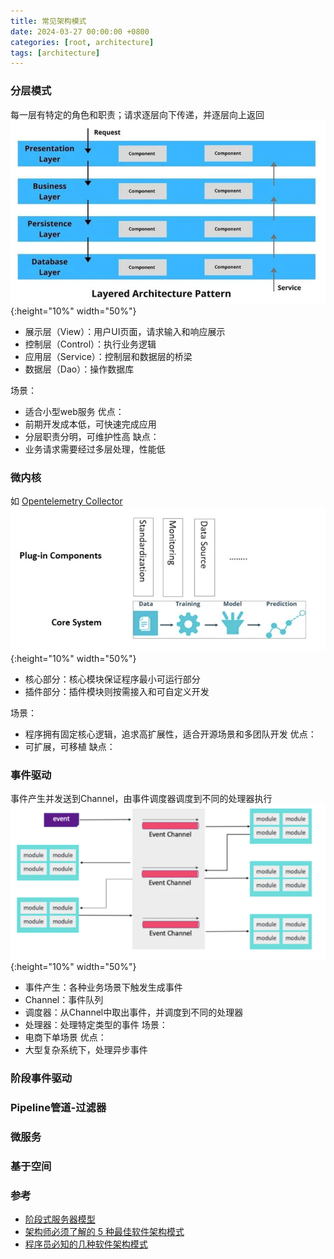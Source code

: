 ```yaml
---
title: 常见架构模式
date: 2024-03-27 00:00:00 +0800
categories: [root, architecture]
tags: [architecture]
---
```


### 分层模式
每一层有特定的角色和职责；请求逐层向下传递，并逐层向上返回
![img.png](./assets/images/img_6.png){:height="10%" width="50%"}
- 展示层（View）：用户UI页面，请求输入和响应展示
- 控制层（Control）：执行业务逻辑
- 应用层（Service）：控制层和数据层的桥梁
- 数据层（Dao）：操作数据库

场景：
- 适合小型web服务
优点：
- 前期开发成本低，可快速完成应用
- 分层职责分明，可维护性高
缺点：
- 业务请求需要经过多层处理，性能低

### 微内核
如 [Opentelemetry Collector](https://github.com/open-telemetry/opentelemetry-collector)
![img.png](./assets/images/img_7.png){:height="10%" width="50%"}
- 核心部分：核心模块保证程序最小可运行部分
- 插件部分：插件模块则按需接入和可自定义开发

场景：
- 程序拥有固定核心逻辑，追求高扩展性，适合开源场景和多团队开发
优点：
- 可扩展，可移植
缺点：

### 事件驱动
事件产生并发送到Channel，由事件调度器调度到不同的处理器执行
![img.png](./assets/images/img_8.png){:height="10%" width="50%"}
- 事件产生：各种业务场景下触发生成事件
- Channel：事件队列
- 调度器：从Channel中取出事件，并调度到不同的处理器
- 处理器：处理特定类型的事件
场景：
- 电商下单场景
优点：
- 大型复杂系统下，处理异步事件

### 阶段事件驱动
### Pipeline管道-过滤器
### 微服务
### 基于空间

### 参考
- [阶段式服务器模型](https://zh.wikipedia.org/wiki/%E9%98%B6%E6%AE%B5%E5%BC%8F%E6%9C%8D%E5%8A%A1%E5%99%A8%E6%A8%A1%E5%9E%8B)
- [架构师必须了解的 5 种最佳软件架构模式](https://www.infoq.cn/article/vrquohwkwjjghb5wvx1y)
- [程序员必知的几种软件架构模式](https://www.infoq.cn/article/6rx047oohjlrdipd1bc2)

